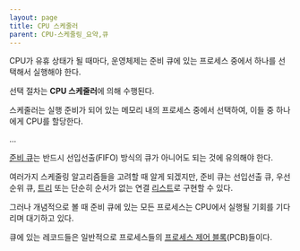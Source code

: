 ```yaml
---
layout: page
title: CPU 스케줄러
parent: CPU-스케줄링_요약,큐
---
```


CPU가 유휴 상태가 될 때마다, 운영체제는 준비 큐에 있는 프로세스 중에서 하나를 선택해서 실행해야 한다.

선택 절차는 **CPU 스케줄러**에 의해 수행된다.

스케줄러는 실행 준비가 되어 있는 메모리 내의 프로세스 중에서 선택하여, 이들 중 하나에게 CPU를 할당한다.

…

[준비 큐](준비-큐.md)는 반드시 선입선출(FIFO) 방식의 큐가 아니어도 되는 것에 유의해야 한다.

여러가지 스케줄링 알고리즘들을 고려할 때 알게 되겠지만, 준비 큐는 선입선출 큐, 우선순위 큐, [트리](트리.md) 또는 단순히 순서가 없는 연결 [리스트](리스트.md)로 구현할 수 있다.

그러나 개념적으로 볼 때 준비 큐에 있는 모든 프로세스는 CPU에서 실행될 기회를 기다리며 대기하고 있다.

큐에 있는 레코드들은 일반적으로 프로세스들의 [프로세스 제어 블록](프로세스-제어-블록.md)(PCB)들이다.
